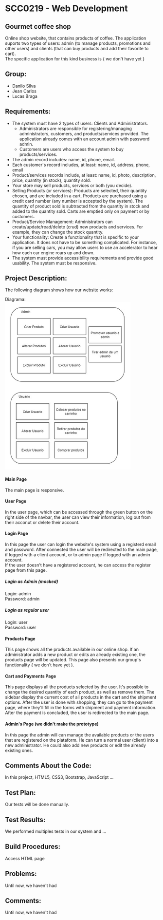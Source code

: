 #  SCC0219 - Web Development
## Gourmet coffee shop 
Online shop website, that contains products of coffee. The application suports two types of users: admin (to manage products, promotions and other users) and clients (that can buy products and add their favorite to cart). <br>
The specific application for this kind business is { we don't have yet }

## Group:
* Danilo Silva 
* Jean Carlos
* Lucas Braga

## Requirements:
* The system must have 2 types of users: Clients and Administrators.
  * Administrators are responsible for registering/managing administrators, customers, and products/services provided. The application already comes with an account admin with password admin.
  * Customers are users who access the system to buy products/services.
* The admin record includes: name, id, phone, email.
* Each customer's record includes, at least: name, id, address, phone, email
* Product/services records include, at least: name, id, photo, description, price, quantity (in stock), quantity sold.
* Your store may sell products, services or both (you decide).
* Selling Products (or services): Products are selected, their quantity chosen, and are included in a cart. Products are purchased using a credit card number (any number is accepted by the system). The quantity of product sold is subtracted from the quantity in stock and added to the quantity sold. Carts are emptied only on payment or by customers.
* Product/Service Management: Administrators can create/update/read/delete (crud) new products and services. For example, they can change the stock quantity.
* Your functionality: Create a functionality that is specific to your application. It does not have to be something complicated. For instance, if you are selling cars, you may allow users to use an accelerator to hear how each car engine roars up and down.
* The system must provide accessibility requirements and provide good usability. The system must be responsive.

## Project Description:

The following diagram shows how our website works:

Diagrama:<br>
![Diagrama do projeto](Diagrama.jpg)

#### Main Page
The main page is responsive.

#### User Page
In the user page, which can be accessed through the green button on the right side of the navbar, the user can view their information, log out from their acconut or delete their account.

#### Login Page
In this page the user can login the website's system using a registerd email and password. After connected the user will be redirected to the main page, if logged with a client account, or to admin page if logged with an admin account.<br>
If the user doesn't have a registered account, he can access the register page from this page.<br>

##### Login as Admin (mocked)
Login: admin <br>
Password: admin

##### Login as regular user
Login: user <br>
Password: user <br>

#### Products Page
This page shows all the products available in our online shop. If an administrator adds a new product or edits an already existing one, the products page will be updated.
This page also presents our group's functionality { we don't have yet }.

#### Cart and Payments Page
This page displays all the products selected by the user. It's possible to change the desired quantity of each product, as well as remove them. The sidebar display the current cost of all products in the cart and the shipment options. After the user is done with shopping, they can go to the payment page, where they'll fill in the forms with shipment and payment information. After the payment is concluded, the user is redirected to the main page. 

#### Admin's Page (we didn't make the prototype)
In this page the admin will can manage the available products or the users that are registered on the plataform. He can turn a normal user (client) into a new administrator. He could also add new products or edit the already existing ones.
 
## Comments About the Code:

In this project, HTML5, CSS3, Bootstrap, JavaScript ...

## Test Plan:

Our tests will be done manually. 

## Test Results:

We performed multiples tests in our system and ...

## Build Procedures:

Access HTML page

## Problems:

Until now, we haven't had

## Comments:

Until now, we haven't had
